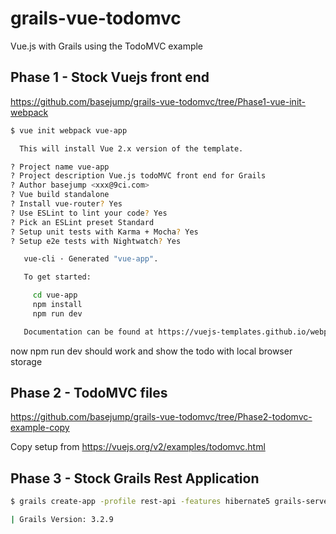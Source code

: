 # grails-vue-todomvc
Vue.js with Grails using the TodoMVC example

## Phase 1 - Stock Vuejs front end
https://github.com/basejump/grails-vue-todomvc/tree/Phase1-vue-init-webpack

``` bash
$ vue init webpack vue-app

  This will install Vue 2.x version of the template.

? Project name vue-app
? Project description Vue.js todoMVC front end for Grails
? Author basejump <xxx@9ci.com>
? Vue build standalone
? Install vue-router? Yes
? Use ESLint to lint your code? Yes
? Pick an ESLint preset Standard
? Setup unit tests with Karma + Mocha? Yes
? Setup e2e tests with Nightwatch? Yes

   vue-cli · Generated "vue-app".

   To get started:

     cd vue-app
     npm install
     npm run dev

   Documentation can be found at https://vuejs-templates.github.io/webpack
```

now npm run dev should work and show the todo with local browser storage


## Phase 2 - TodoMVC files
https://github.com/basejump/grails-vue-todomvc/tree/Phase2-todomvc-example-copy

Copy setup from https://vuejs.org/v2/examples/todomvc.html

## Phase 3 - Stock Grails Rest Application

``` bash
$ grails create-app -profile rest-api -features hibernate5 grails-server

| Grails Version: 3.2.9
```
